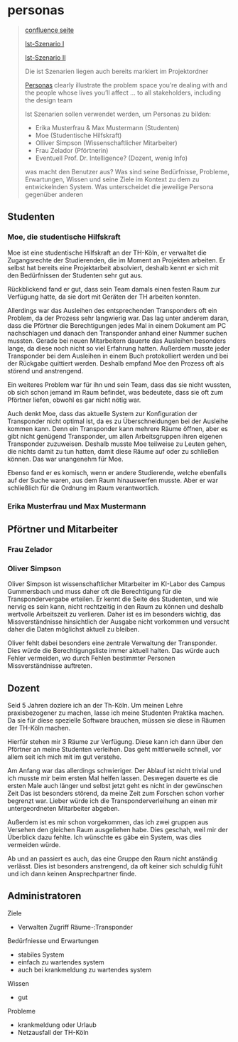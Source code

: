 # personas

> [confluence seite](https://agile02.gm.fh-koeln.de/display/MCIP/Personas)
>
> [Ist-Szenario I](https://agile02.gm.fh-koeln.de/display/MCIP/Ist-Szenario+I)
> 
> [Ist-Szenario II](https://agile02.gm.fh-koeln.de/display/MCIP/Ist-Szenario+II)
>
> Die ist Szenarien liegen auch bereits markiert im Projektordner
>
> [Personas](https://agile02.gm.fh-koeln.de/display/MCIP/Personas) clearly illustrate the problem space you’re dealing with
> and the people whose lives you’ll affect … to all stakeholders, including the design team
> 
> Ist Szenarien sollen verwendet werden, um Personas zu bilden:
> - Erika Musterfrau & Max Mustermann (Studenten)
> - Moe (Studentische Hilfskraft)
> - Olliver Simpson (Wissenschaftlicher Mitarbeiter)
> - Frau Zelador (Pförtnerin)
> - Eventuell Prof. Dr. Intelligence? (Dozent, wenig Info)
> 
> was macht den Benutzer aus? 
> Was sind seine Bedürfnisse, Probleme, Erwartungen, Wissen und seine Ziele im Kontext zu dem zu entwickelnden System. 
> Was unterscheidet die jeweilige Persona gegenüber anderen

[//]: # (TODO ausformulieren)
[//]: # (diese Teile sind vorallem mit Hilfe der Ist-Szenarien umgesetzt)

## Studenten
### Moe, die studentische Hilfskraft
Moe ist eine studentische Hilfskraft an der TH-Köln, er verwaltet die Zugangsrechte der Studierenden, die im Moment an Projekten
arbeiten. Er selbst hat bereits eine Projektarbeit absolviert, deshalb kennt er sich mit den Bedürfnissen der Studenten sehr gut aus.

Rückblickend fand er gut, dass sein Team damals einen festen Raum zur Verfügung hatte, da sie dort mit Geräten der TH arbeiten konnten.

Allerdings war das Ausleihen des entsprechenden Transponders oft ein Problem, da der Prozess sehr langwierig war. Das lag unter anderem daran,
dass die Pförtner die Berechtigungen jedes Mal in einem Dokument am PC nachschlagen und danach den Transponder anhand einer Nummer suchen
mussten. Gerade bei neuen Mitarbeitern dauerte das Ausleihen besonders lange, da diese noch nicht so viel Erfahrung hatten. Außerdem
musste jeder Transponder bei dem Ausleihen in einem Buch protokolliert werden und bei der Rückgabe quittiert werden. Deshalb empfand Moe den
Prozess oft als störend und anstrengend.

Ein weiteres Problem war für ihn und sein Team, dass das sie nicht wussten, ob sich schon jemand im Raum befindet, was bedeutete, dass sie
oft zum Pförtner liefen, obwohl es gar nicht nötig war.

Auch denkt Moe, dass das aktuelle System zur Konfiguration der Transponder nicht optimal ist, da es zu Überschneidungen bei der Ausleihe kommen
kann. Denn ein Transponder kann mehrere Räume öffnen, aber es gibt nicht genügend Transponder, um allen Arbeitsgruppen ihren eigenen Transponder
zuzuweisen. Deshalb musste Moe teilweise zu Leuten gehen, die nichts damit zu tun hatten, damit diese Räume auf oder zu schließen können. Das war
unangenehm für Moe.

Ebenso fand er es komisch, wenn er andere Studierende, welche ebenfalls auf der Suche waren, aus dem Raum hinauswerfen musste. Aber er 
war schließlich für die Ordnung im Raum verantwortlich.

### Erika Musterfrau und Max Mustermann

## Pförtner und Mitarbeiter

### Frau Zelador

### Oliver Simpson
 
Oliver Simpson ist wissenschaftlicher Mitarbeiter im KI-Labor des Campus Gummersbach und muss daher oft die Berechtigung für die Transpondervergabe erteilen.
Er kennt die Seite des Studenten, und wie nervig es sein kann, nicht rechtzeitig in den Raum zu können und deshalb wertvolle Arbeitszeit zu verlieren.
Daher ist es im besonders wichtig, das Missverständnisse hinsichtlich der Ausgabe nicht vorkommen und versucht daher die Daten möglichst aktuell zu bleiben.

Oliver fehlt dabei besonders eine zentrale Verwaltung der Transponder. 
Dies würde die Berechtigungsliste immer aktuell halten.
Das würde auch Fehler vermeiden, wo durch Fehlen bestimmter Personen Missverständnisse auftreten.

## Dozent

Seid 5 Jahren doziere ich an der Th-Köln. 
Um meinen Lehre praxisbezogener zu machen, lasse ich meine Studenten Praktika machen.
Da sie für diese spezielle Software brauchen, müssen sie diese in Räumen der TH-Köln machen.

Hierfür stehen mir 3 Räume zur Verfügung. 
Diese kann ich dann über den Pförtner an meine Studenten verleihen.
Das geht mittlerweile schnell, vor allem seit ich mich mit im gut verstehe.

Am Anfang war das allerdings schwieriger. 
Der Ablauf ist nicht trivial und ich musste mir beim ersten Mal helfen lassen.
Deswegen dauerte es die ersten Male auch länger und selbst jetzt geht es nicht in der gewünschen Zeit
Das ist besonders störend, da meine Zeit zum Forschen schon vorher begrenzt war.
Lieber würde ich die Transponderverleihung an einen mir untergeordneten Mitarbeiter abgeben.

Außerdem ist es mir schon vorgekommen, das ich zwei gruppen aus Versehen den gleichen Raum ausgeliehen habe.
Dies geschah, weil mir der Überblick dazu fehlte.
Ich wünschte es gäbe ein System, was dies vermeiden würde.

Ab und an passiert es auch, das eine Gruppe den Raum nicht anständig verlässt.
Dies ist besonders anstrengend, da oft keiner sich schuldig fühlt und ich dann keinen Ansprechpartner finde.

## Administratoren




Ziele
- Verwalten Zugriff Räume-:Transponder

Bedürfniesse und Erwartungen
- stabiles System
- einfach zu wartendes system
- auch bei krankmeldung zu wartendes system

Wissen
- gut

Probleme
- krankmeldung oder Urlaub
- Netzausfall der TH-Köln








